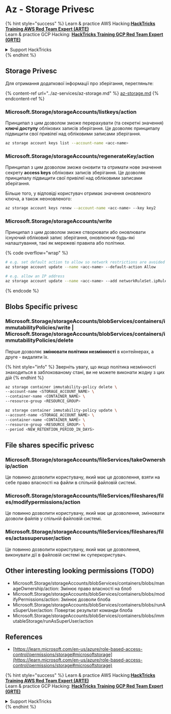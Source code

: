 # Az - Storage Privesc

{% hint style="success" %}
Learn & practice AWS Hacking:<img src="../../../.gitbook/assets/image (1) (1) (1).png" alt="" data-size="line">[**HackTricks Training AWS Red Team Expert (ARTE)**](https://training.hacktricks.xyz/courses/arte)<img src="../../../.gitbook/assets/image (1) (1) (1).png" alt="" data-size="line">\
Learn & practice GCP Hacking: <img src="../../../.gitbook/assets/image (2).png" alt="" data-size="line">[**HackTricks Training GCP Red Team Expert (GRTE)**<img src="../../../.gitbook/assets/image (2).png" alt="" data-size="line">](https://training.hacktricks.xyz/courses/grte)

<details>

<summary>Support HackTricks</summary>

* Check the [**subscription plans**](https://github.com/sponsors/carlospolop)!
* **Join the** 💬 [**Discord group**](https://discord.gg/hRep4RUj7f) or the [**telegram group**](https://t.me/peass) or **follow** us on **Twitter** 🐦 [**@hacktricks\_live**](https://twitter.com/hacktricks_live)**.**
* **Share hacking tricks by submitting PRs to the** [**HackTricks**](https://github.com/carlospolop/hacktricks) and [**HackTricks Cloud**](https://github.com/carlospolop/hacktricks-cloud) github repos.

</details>
{% endhint %}

## Storage Privesc

Для отримання додаткової інформації про зберігання, перегляньте:

{% content-ref url="../az-services/az-storage.md" %}
[az-storage.md](../az-services/az-storage.md)
{% endcontent-ref %}

### Microsoft.Storage/storageAccounts/listkeys/action

Принципал з цим дозволом зможе перерахувати (та секретні значення) **ключі доступу** облікових записів зберігання. Це дозволяє принципалу підвищити свої привілеї над обліковими записами зберігання.
```bash
az storage account keys list --account-name <acc-name>
```
### Microsoft.Storage/storageAccounts/regenerateKey/action

Принципал з цим дозволом зможе оновити та отримати нове значення секрету **access keys** облікових записів зберігання. Це дозволяє принципалу підвищити свої привілеї над обліковими записами зберігання.

Більше того, у відповіді користувач отримає значення оновленого ключа, а також неоновленого:
```bash
az storage account keys renew --account-name <acc-name> --key key2
```
### Microsoft.Storage/storageAccounts/write

Принципал з цим дозволом зможе створювати або оновлювати існуючий обліковий запис зберігання, оновлюючи будь-які налаштування, такі як мережеві правила або політики.

{% code overflow="wrap" %}
```bash
# e.g. set default action to allow so network restrictions are avoided
az storage account update --name <acc-name> --default-action Allow

# e.g. allow an IP address
az storage account update --name <acc-name> --add networkRuleSet.ipRules value=<ip-address>
```
{% endcode %}

## Blobs Specific privesc

### Microsoft.Storage/storageAccounts/blobServices/containers/immutabilityPolicies/write | Microsoft.Storage/storageAccounts/blobServices/containers/immutabilityPolicies/delete

Перше дозволяє **змінювати політики незмінності** в контейнерах, а друге - видаляти їх.

{% hint style="info" %}
Зверніть увагу, що якщо політика незмінності знаходиться в заблокованому стані, ви не можете виконати жодну з цих дій
{% endhint %}
```bash
az storage container immutability-policy delete \
--account-name <STORAGE_ACCOUNT_NAME> \
--container-name <CONTAINER_NAME> \
--resource-group <RESOURCE_GROUP>

az storage container immutability-policy update \
--account-name <STORAGE_ACCOUNT_NAME> \
--container-name <CONTAINER_NAME> \
--resource-group <RESOURCE_GROUP> \
--period <NEW_RETENTION_PERIOD_IN_DAYS>
```
## File shares specific privesc

### Microsoft.Storage/storageAccounts/fileServices/takeOwnership/action

Це повинно дозволити користувачу, який має це дозволення, взяти на себе право власності на файли в спільній файловій системі.

### Microsoft.Storage/storageAccounts/fileServices/fileshares/files/modifypermissions/action

Це повинно дозволити користувачу, який має це дозволення, змінювати дозволи файлів у спільній файловій системі.

### Microsoft.Storage/storageAccounts/fileServices/fileshares/files/actassuperuser/action

Це повинно дозволити користувачу, який має це дозволення, виконувати дії в файловій системі як суперкористувач.

## Other interesting looking permissions (TODO)

* Microsoft.Storage/storageAccounts/blobServices/containers/blobs/manageOwnership/action: Змінює право власності на блоб
* Microsoft.Storage/storageAccounts/blobServices/containers/blobs/modifyPermissions/action: Змінює дозволи блоба
* Microsoft.Storage/storageAccounts/blobServices/containers/blobs/runAsSuperUser/action: Повертає результат команди блоба
* Microsoft.Storage/storageAccounts/blobServices/containers/blobs/immutableStorage/runAsSuperUser/action

## References

* [https://learn.microsoft.com/en-us/azure/role-based-access-control/permissions/storage#microsoftstorage](https://learn.microsoft.com/en-us/azure/role-based-access-control/permissions/storage#microsoftstorage)

{% hint style="success" %}
Learn & practice AWS Hacking:<img src="../../../.gitbook/assets/image (1) (1) (1).png" alt="" data-size="line">[**HackTricks Training AWS Red Team Expert (ARTE)**](https://training.hacktricks.xyz/courses/arte)<img src="../../../.gitbook/assets/image (1) (1) (1).png" alt="" data-size="line">\
Learn & practice GCP Hacking: <img src="../../../.gitbook/assets/image (2).png" alt="" data-size="line">[**HackTricks Training GCP Red Team Expert (GRTE)**<img src="../../../.gitbook/assets/image (2).png" alt="" data-size="line">](https://training.hacktricks.xyz/courses/grte)

<details>

<summary>Support HackTricks</summary>

* Check the [**subscription plans**](https://github.com/sponsors/carlospolop)!
* **Join the** 💬 [**Discord group**](https://discord.gg/hRep4RUj7f) or the [**telegram group**](https://t.me/peass) or **follow** us on **Twitter** 🐦 [**@hacktricks\_live**](https://twitter.com/hacktricks_live)**.**
* **Share hacking tricks by submitting PRs to the** [**HackTricks**](https://github.com/carlospolop/hacktricks) and [**HackTricks Cloud**](https://github.com/carlospolop/hacktricks-cloud) github repos.

</details>
{% endhint %}
